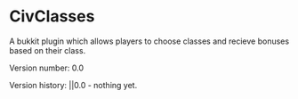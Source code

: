 CivClasses
==========

A bukkit plugin which allows players to choose classes and recieve bonuses based on their class.

Version number: 0.0

Version history:
||0.0 - nothing yet.
